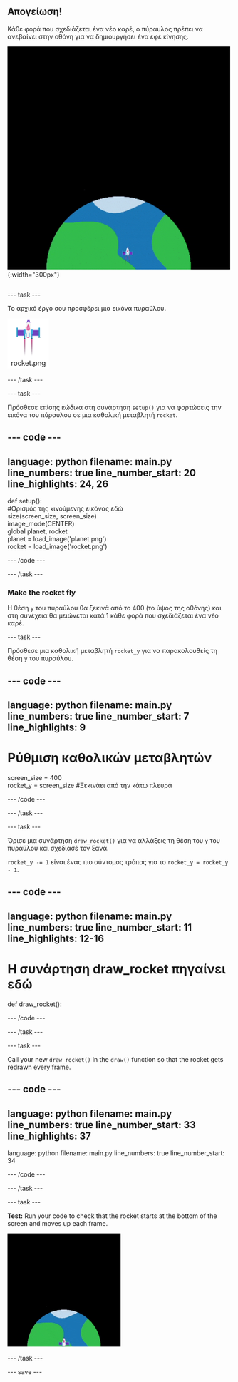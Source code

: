 ## Απογείωση!

<div style="display: flex; flex-wrap: wrap">
<div style="flex-basis: 200px; flex-grow: 1; margin-right: 15px;">
Κάθε φορά που σχεδιάζεται ένα νέο καρέ, ο πύραυλος πρέπει να ανεβαίνει στην οθόνη για να δημιουργήσει ένα εφέ κίνησης.
</div>
<div>

![Ένας πύραυλος που πετά με σταθερή ταχύτητα από το κάτω μέρος προς το επάνω μέρος της οθόνης.](images/fly.gif){:width="300px"}

</div>
</div>

--- task ---

Το αρχικό έργο σου προσφέρει μια εικόνα πυραύλου.

![Εικόνα του πυραύλου στη βιβλιοθήκη εικόνων Trinket.](images/rocket_image.png)

--- /task ---

--- task ---

Πρόσθεσε επίσης κώδικα στη συνάρτηση `setup()` για να φορτώσεις την εικόνα του πύραυλου σε μια καθολική μεταβλητή `rocket`.

--- code ---
---
language: python filename: main.py line_numbers: true line_number_start: 20
line_highlights: 24, 26
---

def setup():   
#Ορισμός της κινούμενης εικόνας εδώ   
size(screen_size, screen_size)   
image_mode(CENTER)   
global planet, rocket   
planet = load_image('planet.png')    
rocket = load_image('rocket.png')

--- /code ---

--- /task ---

### Make the rocket fly

Η θέση `y` του πυραύλου θα ξεκινά από το 400 (το ύψος της οθόνης) και στη συνέχεια θα μειώνεται κατά 1 κάθε φορά που σχεδιάζεται ένα νέο καρέ.

--- task ---

Πρόσθεσε μια καθολική μεταβλητή `rocket_y` για να παρακολουθείς τη θέση `y` του πυραύλου.

--- code ---
---
language: python filename: main.py line_numbers: true line_number_start: 7
line_highlights: 9
---

# Ρύθμιση καθολικών μεταβλητών
screen_size = 400    
rocket_y = screen_size #Ξεκινάει από την κάτω πλευρά

--- /code ---

--- /task ---

--- task ---

Όρισε μια συνάρτηση `draw_rocket()` για να αλλάξεις τη θέση του `y` του πυραύλου και σχεδίασέ τον ξανά.

`rocket_y -= 1` είναι ένας πιο σύντομος τρόπος για το `rocket_y = rocket_y - 1`.

--- code ---
---
language: python filename: main.py line_numbers: true line_number_start: 11
line_highlights: 12-16
---

# Η συνάρτηση draw_rocket πηγαίνει εδώ
def draw_rocket():


--- /code ---

--- /task ---

--- task ---

Call your new `draw_rocket()` in the `draw()` function so that the rocket gets redrawn every frame.

--- code ---
---
language: python filename: main.py line_numbers: true line_number_start: 33
line_highlights: 37
---

language: python filename: main.py line_numbers: true line_number_start: 34


--- /code ---

--- /task ---

--- task ---

**Test:** Run your code to check that the rocket starts at the bottom of the screen and moves up each frame.

![Animation of the rocket flying half way up the screen.](images/rocket_fly.gif)

--- /task ---

--- save ---
